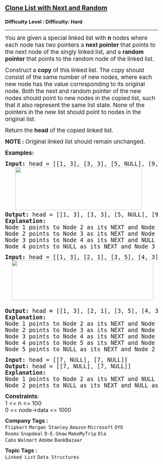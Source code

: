 <h2><a href="https://www.geeksforgeeks.org/problems/clone-a-linked-list-with-next-and-random-pointer/1?page=1&category=Linked%20List&difficulty=Hard&sortBy=submissions">Clone List with Next and Random</a></h2><h3>Difficulty Level : Difficulty: Hard</h3><hr><div class="problems_problem_content__Xm_eO"><p><span style="font-size: 14pt;">You are given a special linked list with <strong>n</strong> nodes where each node has two pointers a <strong>next pointer</strong> that points to the next node of the singly linked list, and a <strong>random pointer</strong> that points to the random node of the linked list.<br></span></p>
<p><span style="font-size: 14pt;">Construct a <strong>copy</strong> of this linked list.&nbsp;</span><span style="font-size: 18.6667px;">The copy should consist of the same number of new nodes, where each new node has the value corresponding to its original node. Both the next and random pointer of the new nodes should point to new nodes in the copied list, such that it also represent the same list state. </span><span style="font-size: 18.6667px;">None of the pointers in the new list should point to nodes in the original list.</span></p>
<p><span style="font-size: 14pt;">Return the <strong>head</strong> of the copied linked list.</span></p>
<p><span style="font-size: 14pt;"><strong>NOTE : </strong>Original linked list should remain unchanged.</span></p>
<p><span style="font-size: 14pt;"><strong>Examples:</strong></span></p>
<pre><span style="font-size: 14pt;"><strong style="font-size: 14pt;">Input: </strong>head = [[1, 3], [3, 3], [5, NULL], [9, 3]]<span style="font-size: 14pt;"> <br>   <img src="https://media.geeksforgeeks.org/img-practice/prod/addEditProblem/885813/Web/Other/blobid2_1737541602.jpg" width="416" height="142"> &nbsp; <br></span><strong style="font-size: 14pt;">Output: </strong><span style="font-size: 14pt;">head</span><strong style="font-size: 14pt;"> </strong><span style="font-size: 14pt;">=</span><strong style="font-size: 14pt;"> </strong><span style="font-size: 14pt;">[[1, 3], [3, 3], [5, NULL], [9, 3]]<span style="font-size: 14pt;"> </span></span><strong style="font-size: 14pt;">
Explanation: </strong>
Node 1 points to Node 2 as its NEXT and Node 3 as its RANDOM.
Node 2 points to Node 3 as its NEXT and Node 3 as its RANDOM.
Node 3<strong> </strong>points to Node 4 as its NEXT and NULL as its RANDOM.
Node 4 points to NULL as its NEXT and Node 3 as its RANDOM.</span></pre>
<pre><span style="font-size: 14pt;"><strong style="font-size: 14pt;">Input: </strong>head = [[1, 3], [2, 1], [3, 5], [4, 3], [5, 2]]<span style="font-size: 14pt;"><br>  <img src="https://media.geeksforgeeks.org/img-practice/prod/addEditProblem/700186/Web/Other/blobid2_1735042710.jpg" width="467" height="131"><br> <br></span><strong style="font-size: 14pt;">Output: </strong><span style="font-size: 14pt;">head</span><strong style="font-size: 14pt;"> = </strong><span style="font-size: 14pt;">[[1, 3], [2, 1], [3, 5], [4, 3], [5, 2]]</span><strong style="font-size: 14pt;">
Explanation: </strong>
<span style="font-size: 18.6667px;">Node 1 points to Node 2 as its NEXT and Node 3 as its RANDOM.
Node 2 points to Node 3 as its NEXT and Node 1 as its RANDOM.
Node 3 points to Node 4 as its NEXT and Node 5 as its RANDOM.
Node 4 points to Node 5 as its NEXT and Node 3 as its RANDOM.
Node 5 points to NULL as its NEXT and Node 2 as its RANDOM.</span></span></pre>
<pre><span style="font-size: 14pt;"><strong style="font-size: 14pt;">Input: </strong>head = [[7, NULL], [7, NULL]]<span style="font-size: 14pt;"><br></span><strong style="font-size: 14pt;">Output: </strong><span style="font-size: 14pt;">head</span><strong style="font-size: 14pt;"> </strong><span style="font-size: 14pt;">=</span><strong style="font-size: 14pt;"> </strong><span style="font-size: 14pt;">[[7, NULL], [7, NULL]]</span><strong style="font-size: 14pt;">
Explanation: </strong>
Node 1<strong> </strong>points to Node 2 as its NEXT and NULL as its RANDOM.
Node 2 points to NULL as its NEXT and NULL as its RANDOM.</span></pre>
<p><span style="font-size: 14pt;"><strong>Constraints</strong>:<br>1 &lt;= n &lt;= 100<br><span style="font-size: 18px;">0 &lt;= node-&gt;data &lt;= 1000</span></span></p></div><p><span style=font-size:18px><strong>Company Tags : </strong><br><code>Flipkart</code>&nbsp;<code>Morgan Stanley</code>&nbsp;<code>Amazon</code>&nbsp;<code>Microsoft</code>&nbsp;<code>OYO Rooms</code>&nbsp;<code>Snapdeal</code>&nbsp;<code>D-E-Shaw</code>&nbsp;<code>MakeMyTrip</code>&nbsp;<code>Ola Cabs</code>&nbsp;<code>Walmart</code>&nbsp;<code>Adobe</code>&nbsp;<code>BankBazaar</code>&nbsp;<br><p><span style=font-size:18px><strong>Topic Tags : </strong><br><code>Linked List</code>&nbsp;<code>Data Structures</code>&nbsp;